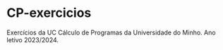 # CP-exercicios
Exercícios da UC Cálculo de Programas da Universidade do Minho. Ano letivo 2023/2024.
